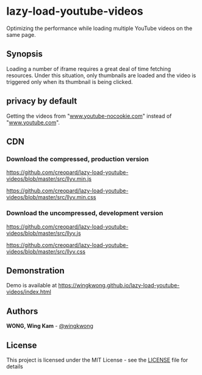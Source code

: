 # lazy-load-youtube-videos
Optimizing the performance while loading multiple YouTube videos on the same page.

## Synopsis
Loading a number of iframe requires a great deal of time fetching resources. Under this situation, only thumbnails are loaded and the video is triggered only when its thumbnail is being clicked.

## privacy by default
Getting the videos from "www.youtube-nocookie.com" instead of "www.youtube.com".

## CDN
### Download the compressed, production version
https://github.com/creopard/lazy-load-youtube-videos/blob/master/src/llyv.min.js

https://github.com/creopard/lazy-load-youtube-videos/blob/master/src/llyv.min.css

### Download the uncompressed, development version
https://github.com/creopard/lazy-load-youtube-videos/blob/master/src/llyv.js

https://github.com/creopard/lazy-load-youtube-videos/blob/master/src/llyv.css

## Demonstration
Demo is available at https://wingkwong.github.io/lazy-load-youtube-videos/index.html

## Authors
**WONG, Wing Kam** -  [@wingkwong](https://github.com/wingkwong)

## License
This project is licensed under the MIT License - see the [LICENSE](https://github.com/wingkwong/lazy-load-youtube-videos/blob/master/LICENSE) file for details
